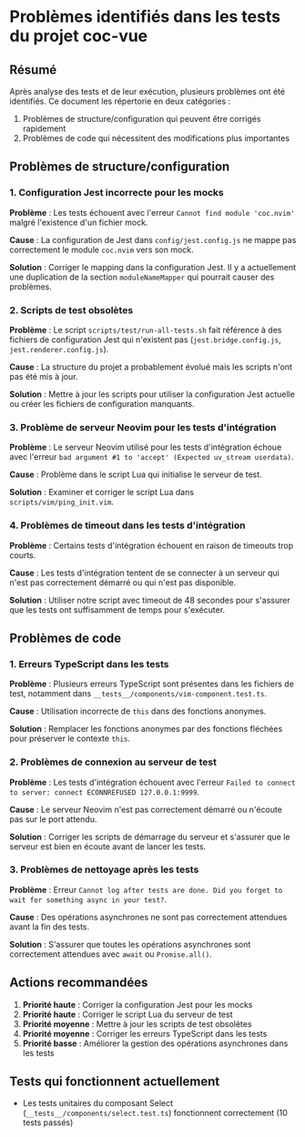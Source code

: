 # Problèmes identifiés dans les tests du projet coc-vue

## Résumé

Après analyse des tests et de leur exécution, plusieurs problèmes ont été identifiés. Ce document les répertorie en deux catégories :
1. Problèmes de structure/configuration qui peuvent être corrigés rapidement
2. Problèmes de code qui nécessitent des modifications plus importantes

## Problèmes de structure/configuration

### 1. Configuration Jest incorrecte pour les mocks

**Problème** : Les tests échouent avec l'erreur `Cannot find module 'coc.nvim'` malgré l'existence d'un fichier mock.

**Cause** : La configuration de Jest dans `config/jest.config.js` ne mappe pas correctement le module `coc.nvim` vers son mock.

**Solution** : Corriger le mapping dans la configuration Jest. Il y a actuellement une duplication de la section `moduleNameMapper` qui pourrait causer des problèmes.

### 2. Scripts de test obsolètes

**Problème** : Le script `scripts/test/run-all-tests.sh` fait référence à des fichiers de configuration Jest qui n'existent pas (`jest.bridge.config.js`, `jest.renderer.config.js`).

**Cause** : La structure du projet a probablement évolué mais les scripts n'ont pas été mis à jour.

**Solution** : Mettre à jour les scripts pour utiliser la configuration Jest actuelle ou créer les fichiers de configuration manquants.

### 3. Problème de serveur Neovim pour les tests d'intégration

**Problème** : Le serveur Neovim utilisé pour les tests d'intégration échoue avec l'erreur `bad argument #1 to 'accept' (Expected uv_stream userdata)`.

**Cause** : Problème dans le script Lua qui initialise le serveur de test.

**Solution** : Examiner et corriger le script Lua dans `scripts/vim/ping_init.vim`.

### 4. Problèmes de timeout dans les tests d'intégration

**Problème** : Certains tests d'intégration échouent en raison de timeouts trop courts.

**Cause** : Les tests d'intégration tentent de se connecter à un serveur qui n'est pas correctement démarré ou qui n'est pas disponible.

**Solution** : Utiliser notre script avec timeout de 48 secondes pour s'assurer que les tests ont suffisamment de temps pour s'exécuter.

## Problèmes de code

### 1. Erreurs TypeScript dans les tests

**Problème** : Plusieurs erreurs TypeScript sont présentes dans les fichiers de test, notamment dans `__tests__/components/vim-component.test.ts`.

**Cause** : Utilisation incorrecte de `this` dans des fonctions anonymes.

**Solution** : Remplacer les fonctions anonymes par des fonctions fléchées pour préserver le contexte `this`.

### 2. Problèmes de connexion au serveur de test

**Problème** : Les tests d'intégration échouent avec l'erreur `Failed to connect to server: connect ECONNREFUSED 127.0.0.1:9999`.

**Cause** : Le serveur Neovim n'est pas correctement démarré ou n'écoute pas sur le port attendu.

**Solution** : Corriger les scripts de démarrage du serveur et s'assurer que le serveur est bien en écoute avant de lancer les tests.

### 3. Problèmes de nettoyage après les tests

**Problème** : Erreur `Cannot log after tests are done. Did you forget to wait for something async in your test?`.

**Cause** : Des opérations asynchrones ne sont pas correctement attendues avant la fin des tests.

**Solution** : S'assurer que toutes les opérations asynchrones sont correctement attendues avec `await` ou `Promise.all()`.

## Actions recommandées

1. **Priorité haute** : Corriger la configuration Jest pour les mocks
2. **Priorité haute** : Corriger le script Lua du serveur de test
3. **Priorité moyenne** : Mettre à jour les scripts de test obsolètes
4. **Priorité moyenne** : Corriger les erreurs TypeScript dans les tests
5. **Priorité basse** : Améliorer la gestion des opérations asynchrones dans les tests

## Tests qui fonctionnent actuellement

- Les tests unitaires du composant Select (`__tests__/components/select.test.ts`) fonctionnent correctement (10 tests passés)
